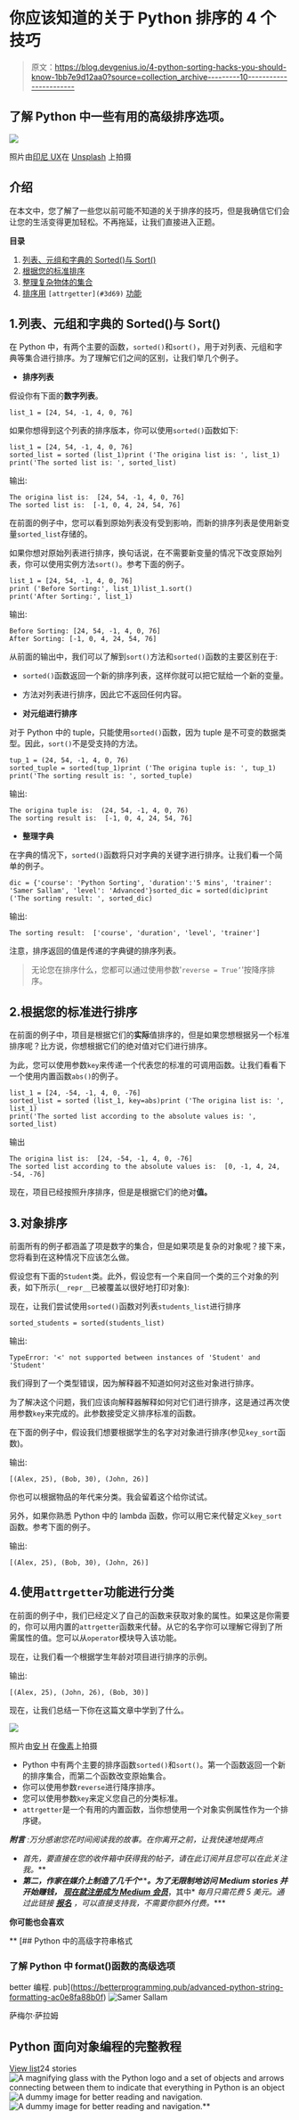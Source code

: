 # 你应该知道的关于 Python 排序的 4 个技巧

> 原文：<https://blog.devgenius.io/4-python-sorting-hacks-you-should-know-1bb7e9d12aa0?source=collection_archive---------10----------------------->

## 了解 Python 中一些有用的高级排序选项。

![](img/6642b26ec6ed21ccaacc1fc89232ef73.png)

照片由[印尼 UX](https://unsplash.com/@uxindo?utm_source=unsplash&utm_medium=referral&utm_content=creditCopyText)在 [Unsplash](https://unsplash.com/s/photos/sorting?utm_source=unsplash&utm_medium=referral&utm_content=creditCopyText) 上拍摄

## 介绍

在本文中，您了解了一些您以前可能不知道的关于排序的技巧，但是我确信它们会让您的生活变得更加轻松。不再拖延，让我们直接进入正题。

**目录**

1.  [列表、元组和字典的 Sorted()与 Sort()](#ecfc)
2.  [根据您的标准排序](#bedd)
3.  [整理复杂物体的集合](#61dc)
4.  [排序用](#3d69) `[attrgetter](#3d69)` [功能](#3d69)

## 1.列表、元组和字典的 Sorted()与 Sort()

在 Python 中，有两个主要的函数，`sorted()`和`sort()`，用于对列表、元组和字典等集合进行排序。为了理解它们之间的区别，让我们举几个例子。

*   **排序列表**

假设你有下面的**数字列表**。

```
list_1 = [24, 54, -1, 4, 0, 76]
```

如果你想得到这个列表的排序版本，你可以使用`sorted()`函数如下:

```
list_1 = [24, 54, -1, 4, 0, 76]
sorted_list = sorted (list_1)print ('The origina list is: ', list_1)
print('The sorted list is: ', sorted_list)
```

输出:

```
The origina list is:  [24, 54, -1, 4, 0, 76]
The sorted list is:  [-1, 0, 4, 24, 54, 76]
```

在前面的例子中，您可以看到原始列表没有受到影响，而新的排序列表是使用新变量`sorted_list`存储的。

如果你想对原始列表进行排序，换句话说，在不需要新变量的情况下改变原始列表，你可以使用实例方法`sort()`。参考下面的例子。

```
list_1 = [24, 54, -1, 4, 0, 76]
print ('Before Sorting:', list_1)list_1.sort()
print('After Sorting:', list_1)
```

输出:

```
Before Sorting: [24, 54, -1, 4, 0, 76]
After Sorting: [-1, 0, 4, 24, 54, 76]
```

从前面的输出中，我们可以了解到`sort()`方法和`sorted()`函数的主要区别在于:

*   `sorted()`函数返回一个新的排序列表，这样你就可以把它赋给一个新的变量。
*   方法对列表进行排序，因此它不返回任何内容。

*   **对元组进行排序**

对于 Python 中的 tuple，只能使用`sorted()`函数，因为 tuple 是不可变的数据类型。因此，`sort()`不是受支持的方法。

```
tup_1 = (24, 54, -1, 4, 0, 76)
sorted_tuple = sorted(tup_1)print ('The origina tuple is: ', tup_1)
print('The sorting result is: ', sorted_tuple)
```

输出:

```
The origina tuple is:  (24, 54, -1, 4, 0, 76)
The sorting result is:  [-1, 0, 4, 24, 54, 76]
```

*   **整理字典**

在字典的情况下，`sorted()`函数将只对字典的关键字进行排序。让我们看一个简单的例子。

```
dic = {'course': 'Python Sorting', 'duration':'5 mins', 'trainer': 'Samer Sallam', 'level': 'Advanced'}sorted_dic = sorted(dic)print ('The sorting result: ', sorted_dic)
```

输出:

```
The sorting result:  ['course', 'duration', 'level', 'trainer']
```

注意，排序返回的值是传递的字典键的排序列表。

> 无论您在排序什么，您都可以通过使用参数'`reverse = True’`'按降序排序。

## 2.根据您的标准进行排序

在前面的例子中，项目是根据它们的**实际**值排序的，但是如果您想根据另一个标准排序呢？比方说，你想根据它们的绝对值对它们进行排序。

为此，您可以使用参数`key`来传递一个代表您的标准的可调用函数。让我们看看下一个使用内置函数`abs()`的例子。

```
list_1 = [24, -54, -1, 4, 0, -76]
sorted_list = sorted (list_1, key=abs)print ('The origina list is: ', list_1)
print('The sorted list according to the absolute values is: ', sorted_list)
```

输出

```
The origina list is:  [24, -54, -1, 4, 0, -76]
The sorted list according to the absolute values is:  [0, -1, 4, 24, -54, -76]
```

现在，项目已经按照升序排序，但是是根据它们的绝对**值。**

## 3.对象排序

前面所有的例子都涵盖了项是数字的集合，但是如果项是复杂的对象呢？接下来，您将看到在这种情况下应该怎么做。

假设您有下面的`Student`类。此外，假设您有一个来自同一个类的三个对象的列表，如下所示(`__repr__`已被覆盖以很好地打印对象):

现在，让我们尝试使用`sorted()`函数对列表`students_list`进行排序

```
sorted_students = sorted(students_list)
```

输出:

```
TypeError: '<' not supported between instances of 'Student' and 'Student'
```

我们得到了一个类型错误，因为解释器不知道如何对这些对象进行排序。

为了解决这个问题，我们应该向解释器解释如何对它们进行排序，这是通过再次使用参数`key`来完成的。此参数接受定义排序标准的函数。

在下面的例子中，假设我们想要根据学生的名字对对象进行排序(参见`key_sort`函数)。

输出:

```
[(Alex, 25), (Bob, 30), (John, 26)]
```

你也可以根据物品的年代来分类。我会留着这个给你试试。

另外，如果你熟悉 Python 中的 lambda 函数，你可以用它来代替定义`key_sort`函数。参考下面的例子。

输出:

```
[(Alex, 25), (Bob, 30), (John, 26)]
```

## 4.使用`attrgetter`功能进行分类

在前面的例子中，我们已经定义了自己的函数来获取对象的属性。如果这是你需要的，你可以用内置的`attrgetter`函数来代替。从它的名字你可以理解它得到了所需属性的值。您可以从`operator`模块导入该功能。

现在，让我们看一个根据学生年龄对项目进行排序的示例。

输出:

```
[(Alex, 25), (John, 26), (Bob, 30)]
```

现在，让我们总结一下你在这篇文章中学到了什么。

![](img/515b0a19c5684fe558ac106292fbbe77.png)

照片由[安 H](https://www.pexels.com/@ann-h-45017/) 在[像素](https://www.pexels.com/)上拍摄

*   Python 中有两个主要的排序函数`sorted()`和`sort()`。第一个函数返回一个新的排序集合，而第二个函数改变原始集合。
*   你可以使用参数`reverse`进行降序排序。
*   您可以使用参数`key`来定义您自己的分类标准。
*   `attrgetter`是一个有用的内置函数，当你想使用一个对象实例属性作为一个排序键。

***附言*** *:万分感谢您花时间阅读我的故事。在你离开之前，让我快速地提两点*

*   *首先，要直接在您的收件箱中获得我的帖子，请在此订阅*[](https://medium.com/@samersallam92/subscribe)**并且您可以在此关注我*[](https://medium.com/@samersallam92)**。***
*   ***第二，作家在媒介上制造了几千个****$*$***。为了无限制地访问 Medium stories 并开始赚钱，* [***现在就注册成为 Medium 会员***](https://medium.com/@samersallam92/membership)**，其中* *每月只需花费 5 美元。通过此链接* [***报名***](https://medium.com/@samersallam92/membership) *，可以直接支持我，不需要你额外付费。****

**你可能也会喜欢**

**[](https://betterprogramming.pub/advanced-python-string-formatting-ac0e8fa88b0f) [## Python 中的高级字符串格式

### 了解 Python 中 format()函数的高级选项

better 编程. pub](https://betterprogramming.pub/advanced-python-string-formatting-ac0e8fa88b0f) ![Samer Sallam](img/7d756fa3da76843e747e5ecde71b84d0.png)

萨梅尔·萨拉姆

## Python 面向对象编程的完整教程

[View list](https://medium.com/@samersallam92/list/the-complete-course-in-objectoriented-programming-in-python-7b54126a7f4e?source=post_page-----1bb7e9d12aa0--------------------------------)24 stories![A magnifying glass with the Python logo and a set of objects and arrows connecting between them to indicate that everything in Python is an object](img/ce97e46734c67f4f565df3877a88bd11.png)![A dummy image for better reading and navigation.](img/926249cc12e1f2c807e7711382599fb6.png)![A dummy image for better reading and navigation.](img/2d5e5c2a38605b91a621b6b26d9ab546.png)**